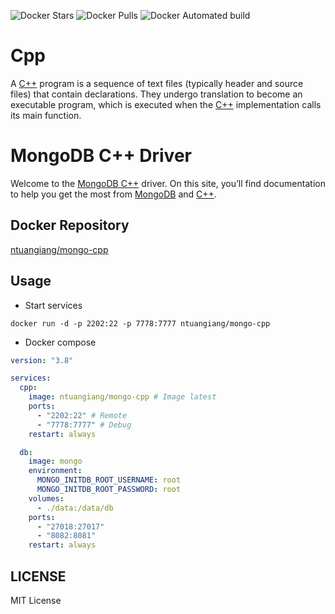 ![Docker Stars](https://img.shields.io/docker/stars/ntuangiang/mongo-cpp.svg)
![Docker Pulls](https://img.shields.io/docker/pulls/ntuangiang/mongo-cpp.svg)
![Docker Automated build](https://img.shields.io/docker/automated/ntuangiang/mongo-cpp.svg)

# Cpp

A [C++](https://en.cppreference.com/w/) program is a sequence of text files (typically header and source files) that contain declarations. They undergo translation to become an executable program, which is executed when the [C++](https://en.cppreference.com/w/) implementation calls its main function.

# MongoDB C++ Driver

Welcome to the [MongoDB C++](http://mongocxx.org) driver. On this site, you’ll find documentation to help you get the most from [MongoDB](https://www.mongodb.com) and [C++](https://en.cppreference.com/w/). 

## Docker Repository
[ntuangiang/mongo-cpp](https://hub.docker.com/r/ntuangiang/mongo-cpp) 

## Usage
- Start services

```shell script
docker run -d -p 2202:22 -p 7778:7777 ntuangiang/mongo-cpp
```

- Docker compose

```yaml
version: "3.8"

services:
  cpp:
    image: ntuangiang/mongo-cpp # Image latest
    ports:
      - "2202:22" # Remote
      - "7778:7777" # Debug
    restart: always

  db:
    image: mongo
    environment:
      MONGO_INITDB_ROOT_USERNAME: root
      MONGO_INITDB_ROOT_PASSWORD: root
    volumes:
      - ./data:/data/db
    ports:
      - "27018:27017"
      - "8082:8081"
    restart: always
```

## LICENSE

MIT License
